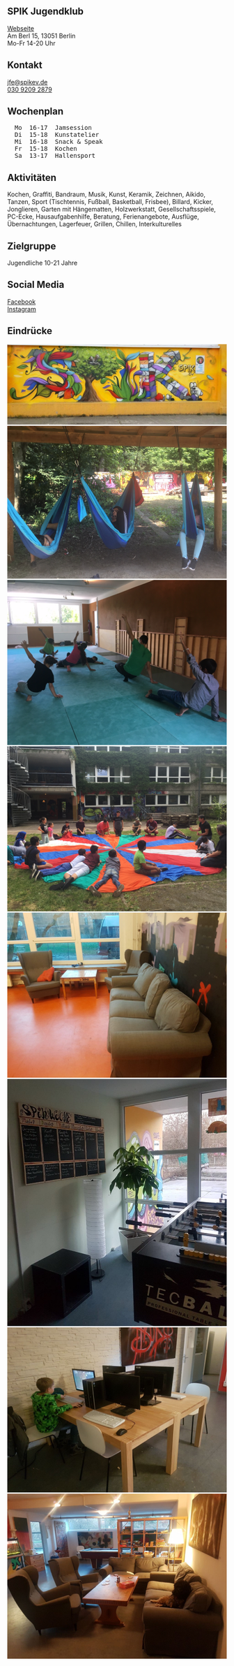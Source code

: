 ## SPIK Jugendklub
<p><div id="gmap"></div></p>
<script>window.onload = showMap('Am Berl 15, 13051 Berlin', 0, 'gmap_mini')</script>
<p>
  <a class="activelink" target="_blank" href="http://www.spikev.de/jugendfreizeiteinrichtung-fuer-menschen-ab-12/">Webseite</a><br>
  Am Berl 15, 13051 Berlin<br>
  Mo-Fr 14-20 Uhr<br>
</p>

## Kontakt
[jfe@spikev.de](mailto:jfe@spikev.de)<br>
<a href="tel:+493092092879">030 9209 2879</a><br>

## Wochenplan
<p>
<pre class="weeklyschedule">
  Mo  16-17  Jamsession
  Di  15-18  Kunstatelier
  Mi  16-18  Snack & Speak
  Fr  15-18  Kochen
  Sa  13-17  Hallensport
</pre>
</p>

## Aktivitäten
<p id="activities">
Kochen, Graffiti, Bandraum, Musik, Kunst, Keramik, Zeichnen, Aikido, Tanzen, Sport (Tischtennis, Fußball, Basketball, Frisbee), Billard, Kicker, Jonglieren, Garten mit Hängematten, Holzwerkstatt, Gesellschaftsspiele, PC-Ecke, Hausaufgabenhilfe, Beratung, Ferienangebote, Ausflüge, Übernachtungen, Lagerfeuer, Grillen, Chillen, Interkulturelles
</p>

## Zielgruppe
Jugendliche 10-21 Jahre<br>

## Social Media
<a target="_blank" href="https://www.facebook.com/spik.ev.3/">Facebook</a><br><a target="_blank" href="https://www.instagram.com/jugendclub.spik/">Instagram</a>

## Eindrücke
<div class="mediacontainer">
  <img src="images/SPIK_JK/4.jpg" />
  <img src="images/SPIK_JK/1.jpg" />
  <img src="images/SPIK_JK/3.jpg" />
  <img src="images/SPIK_JK/2.jpg" />
  <img src="images/SPIK_JK/5.jpg" />
  <img src="images/SPIK_JK/6.jpg" />
  <img src="images/SPIK_JK/7.jpg" />
  <img src="images/SPIK_JK/8.jpg" />
</div>